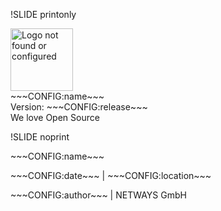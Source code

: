 !SLIDE printonly

<div class="title-logo">
    <img src="~~~CONFIG:logo~~~" alt="Logo not found or configured" height="100px">
</div>
<div class="title-cover">
    <div class="title-name">~~~CONFIG:name~~~</div>
    <div class="title-release">Version: ~~~CONFIG:release~~~</div>
    <div class="title-footer">We love Open Source</div>
</div>

!SLIDE noprint

<div class="title-name"><p>~~~CONFIG:name~~~</p></div>
<div class="title-location"><p>~~~CONFIG:date~~~ | ~~~CONFIG:location~~~</p></div>
<div class="title-author"><p>~~~CONFIG:author~~~ | NETWAYS GmbH</p></div>
